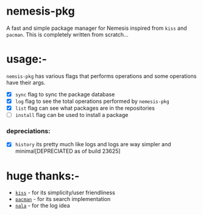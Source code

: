 # nemesis-pkg
A fast and simple package manager for Nemesis inspired from `kiss` and `pacman`. This is completely written from scratch...

# usage:-
`nemsis-pkg` has various flags that performs operations and some operations have their args.

- [x] `sync` flag to sync the package database
- [x] `log` flag to see the total operations performed by `nemesis-pkg`
- [x] `list` flag can see what packages are in the repositories
- [ ] `install` flag can be used to install a package

### depreciations:
- [x] `history` its pretty much like logs and logs are way simpler and minimal[DEPRECIATED as of build 23625]

# huge thanks:-
- [`kiss`](https://github.com/kisslinux/kiss) - for its simplicity/user friendliness
- [`pacman`](gitlab.archlinux.org/pacman/pacman) - for its search implementation
- [`nala`](https://github.com/volitank/nala) - for the log idea

